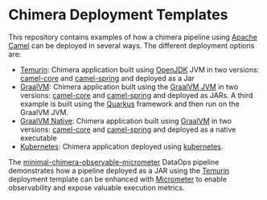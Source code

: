 # Chimera Deployment Templates

This repository contains examples of how a chimera pipeline using [Apache Camel](https://camel.apache.org/) can be deployed in several ways.
The different deployment options are:

- [Temurin](./Temurin/): Chimera application built using [OpenJDK](https://openjdk.org/) JVM in two versions: [camel-core](./Temurin/example) and [camel-spring](./Temurin/example-spring) and deployed as a Jar
- [GraalVM](./GraalVM/): Chimera application built using the [GraalVM JVM](https://www.graalvm.org/) in two versions: [camel-core](./GraalVM/example) and [camel-spring](./GraalVM/example-spring) and deployed as JARs. A third example is built using the [Quarkus](https://quarkus.io/) framework and then run on the GraalVM JVM.
- [GraalVM Native](./GraalVM-Native/): Chimera application built using [GraalVM](https://www.graalvm.org/) in two versions: [camel-core](./GraalVM-Native/example) and [camel-spring](./GraalVM-Native/example-spring) and deployed as a native executable
- [Kubernetes](./Kubernetes/): Chimera application deployed using [kubernetes](https://kubernetes.io/).

The [minimal-chimera-observable-micrometer](./minimal-chimera-observable-micrometer/) DataOps pipeline demonstrates how a pipeline deployed as a JAR using the [Temurin](./Temurin/) deployment template can be enhanced with [Micrometer](https://micrometer.io/) to enable observability and expose valuable execution metrics.

